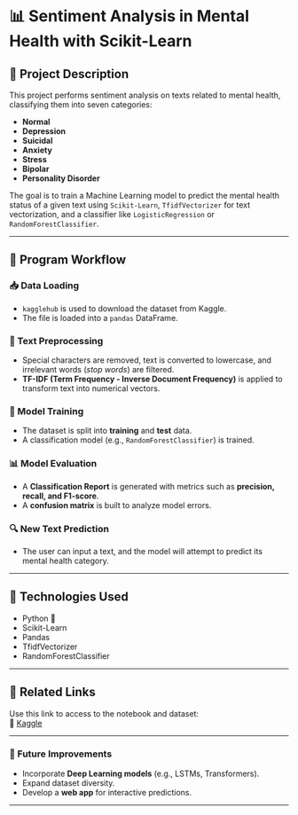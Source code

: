 # 📊 Sentiment Analysis in Mental Health with Scikit-Learn

## 📝 Project Description  
This project performs sentiment analysis on texts related to mental health, classifying them into seven categories:  

- **Normal**  
- **Depression**  
- **Suicidal**  
- **Anxiety**  
- **Stress**  
- **Bipolar**  
- **Personality Disorder**  

The goal is to train a Machine Learning model to predict the mental health status of a given text using `Scikit-Learn`, `TfidfVectorizer` for text vectorization, and a classifier like `LogisticRegression` or `RandomForestClassifier`.

---

## 📂 Program Workflow  

### 📥 Data Loading  
- `kagglehub` is used to download the dataset from Kaggle.  
- The file is loaded into a `pandas` DataFrame.  

### 🔄 Text Preprocessing  
- Special characters are removed, text is converted to lowercase, and irrelevant words (*stop words*) are filtered.  
- **TF-IDF (Term Frequency - Inverse Document Frequency)** is applied to transform text into numerical vectors.  

### 🎯 Model Training  
- The dataset is split into **training** and **test** data.  
- A classification model (e.g., `RandomForestClassifier`) is trained.  

### 📊 Model Evaluation  
- A **Classification Report** is generated with metrics such as **precision, recall, and F1-score**.  
- A **confusion matrix** is built to analyze model errors.  

### 🔍 New Text Prediction  
- The user can input a text, and the model will attempt to predict its mental health category.  

---

## 🚀 Technologies Used  
- Python 🐍  
- Scikit-Learn  
- Pandas  
- TfidfVectorizer  
- RandomForestClassifier  

---

## 📎 Related Links
Use this link to access to the notebook and dataset:  
🔗 [Kaggle](https://www.kaggle.com/code/arturylab/sentiment-analysis-for-mh-scikit-learn)

---

### 🎯 Future Improvements  
- Incorporate **Deep Learning models** (e.g., LSTMs, Transformers).  
- Expand dataset diversity.  
- Develop a **web app** for interactive predictions.  

---
